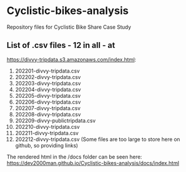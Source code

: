 # Cyclistic-bikes-analysis
Repository files for Cyclistic Bike Share Case Study

## List of .csv files - 12 in all - at
https://divvy-tripdata.s3.amazonaws.com/index.html:
1. 202201-divvy-tripdata.csv
2. 202202-divvy-tripdata.csv
3. 202203-divvy-tripdata.csv
4. 202204-divvy-tripdata.csv
5. 202205-divvy-tripdata.csv
6. 202206-divvy-tripdata.csv
7. 202207-divvy-tripdata.csv
8. 202208-divvy-tripdata.csv
9. 202209-divvy-publictripdata.csv
10. 202210-divvy-tripdata.csv
11. 202211-divvy-tripdata.csv
12. 202212-divvy-tripdata.csv
(Some files are too large to store here on github, so providing links)

The rendered html in the /docs folder can be seen here:<br>
https://dev2000man.github.io/Cyclistic-bikes-analysis/docs/index.html

